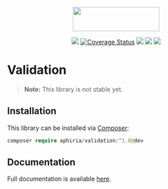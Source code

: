 <p align="center"><a href="https://www.aphiria.com" target="_blank" title="Aphiria"><img src="https://www.aphiria.com/images/aphiria-logo.svg" width="200" height="56"></a></p>

<p align="center">
<a href="https://github.com/aphiria/validation/actions"><img src="https://github.com/aphiria/validation/workflows/ci/badge.svg"></a>
<a href='https://coveralls.io/github/aphiria/validation?branch=0.x'><img src='https://coveralls.io/repos/github/aphiria/validation/badge.svg?branch=0.x' alt='Coverage Status' /></a>
<a href="https://packagist.org/packages/aphiria/validation"><img src="https://poser.pugx.org/aphiria/validation/v/stable.svg"></a>
<a href="https://packagist.org/packages/aphiria/validation"><img src="https://poser.pugx.org/aphiria/validation/v/unstable.svg"></a>
<a href="https://packagist.org/packages/aphiria/validation"><img src="https://poser.pugx.org/aphiria/validation/license.svg"></a>
</p>

# Validation

> **Note:** This library is not stable yet.

## Installation

This library can be installed via [Composer](https://getcomposer.org/download/):

```php
composer require aphiria/validation:^1.0@dev
```

## Documentation

Full documentation is available <a href="https://www.aphiria.com/docs/0.x/validation.html" target="_blank">here</a>.
